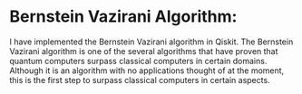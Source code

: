 # Bernstein Vazirani Algorithm:
I have implemented the Bernstein Vazirani algorithm in Qiskit. The Bernstein Vazirani algorithm is one of the several algorithms that have proven that quantum computers surpass classical computers in certain domains. Although it is an algorithm with no applications thought of at the moment, this is the first step to surpass classical computers in certain aspects. 
